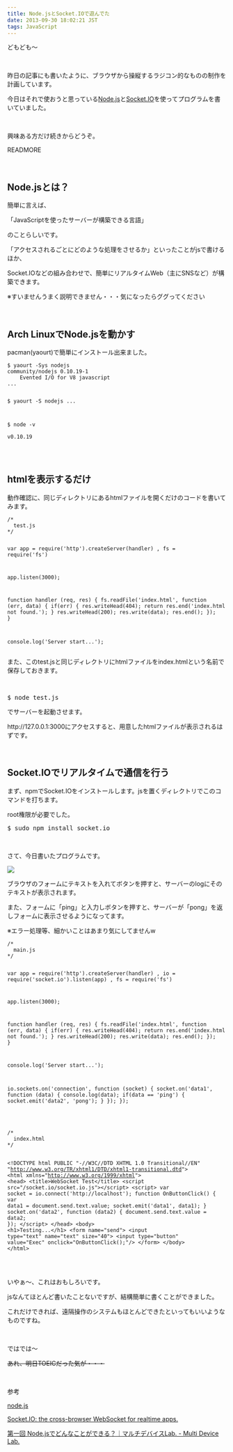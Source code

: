 ```yaml
---
title: Node.jsとSocket.IOで遊んでた
date: 2013-09-30 18:02:21 JST
tags: JavaScript
---
```

<p>どもども〜</p>
<p>&nbsp;</p>
<p>昨日の記事にも書いたように、ブラウザから操縦するラジコン的なものの制作を計画しています。</p>
<p>今日はそれで使おうと思っている<a href="http://nodejs.org/">Node.js</a>と<a href="http://socket.io/">Socket.IO</a>を使ってプログラムを書いていました。</p>
<p>&nbsp;</p>
<p>興味ある方だけ続きからどうぞ。</p>
READMORE
<p>&nbsp;</p>
<h2>Node.jsとは？</h2>
<p>簡単に言えば、</p>
<p><span class="fontsize6">「JavaScriptを使ったサーバーが構築できる言語」</span></p>
<p>のことらしいです。</p>
<p>「アクセスされるごとにどのような処理をさせるか」といったことがjsで書けるほか、</p>
<p>Socket.IOなどの組み合わせで、簡単にリアルタイムWeb（主にSNSなど）が構築できます。</p>
<p><span class="fontsize1">※すいませんうまく説明できません・・・気になったらググってください</span></p>
<p>&nbsp;</p>
<h2>Arch LinuxでNode.jsを動かす</h2>
<p>pacman(yaourt)で簡単にインストール出来ました。</p>
<pre class="prettyprint linenums">
<code>$ yaourt -Sys nodejs         
community/nodejs 0.10.19-1
    Evented I/O for V8 javascript
...

$ yaourt -S nodejs
...

$ node -v           
v0.10.19
</code></pre>
<p>&nbsp;</p>
<h2>htmlを表示するだけ</h2>
<p>動作確認に、同じディレクトリにあるhtmlファイルを開くだけのコードを書いてみます。</p>
<pre class="prettyprint linenums">
<code>/*
  test.js
*/

var app = require('http').createServer(handler)
  , fs = require('fs')

app.listen(3000);

function handler (req, res) {
  fs.readFile('index.html',
  function (err, data) {
    if(err) {
      res.writeHead(404);
      return res.end('index.html not found.');
    }
    res.writeHead(200);
    res.write(data);
    res.end();
  });
}

console.log('Server start...');
</code></pre>
<p>また、このtest.jsと同じディレクトリにhtmlファイルをindex.htmlという名前で保存しておきます。</p>
<p>&nbsp;</p>
<pre class="prettyprint linenums">
$ node test.js
</pre>
<p>でサーバーを起動させます。</p>
<p>http://127.0.0.1:3000にアクセスすると、用意したhtmlファイルが表示されるはずです。</p>
<p>&nbsp;</p>
<h2>Socket.IOでリアルタイムで通信を行う</h2>
<p>まず、npmでSocket.IOをインストールします。jsを置くディレクトリでこのコマンドを打ちます。</p>
<p>root権限が必要でした。</p>
<pre class="prettyprint linenums">
$ sudo npm install socket.io
</pre>
<p>&nbsp;</p>
<p>さて、今日書いたプログラムです。</p>
<p><img src="https://lh3.googleusercontent.com/-PoZ-ymBXQN4/Ukk81_JSGnI/AAAAAAAACnU/FfGkx9Qeh3c/s640/Screenshot%2520from%25202013-09-30%252017%253A55%253A27.png" /></p>
<p>ブラウザのフォームにテキストを入れてボタンを押すと、サーバーのlogにそのテキストが表示されます。</p>
<p>また、フォームに「ping」と入力しボタンを押すと、サーバーが「pong」を返しフォームに表示させるようになってます。</p>
<p>※エラー処理等、細かいことはあまり気にしてませんw</p>
<pre class="prettyprint linenums">
<code>/*
  main.js
*/

var app = require('http').createServer(handler)
  , io = require('socket.io').listen(app)
  , fs = require('fs')

app.listen(3000);

function handler (req, res) {
  fs.readFile('index.html',
  function (err, data) {
    if(err) {
      res.writeHead(404);
      return res.end('index.html not found.');
    }
    res.writeHead(200);
    res.write(data);
    res.end();
  });
}

console.log('Server start...');

io.sockets.on('connection', function (socket) {
  socket.on('data1', function (data) {
    console.log(data);
    if(data == 'ping') {
      socket.emit('data2', 'pong');
    }
  });
});
</code></pre>
<p>&nbsp;</p>
<pre class="prettyprint linenums">
<code>/*
  index.html
*/

&lt;!DOCTYPE html PUBLIC "-//W3C//DTD XHTML 1.0 Transitional//EN"
"http://www.w3.org/TR/xhtml1/DTD/xhtml1-transitional.dtd"&gt;
&lt;html xmlns="http://www.w3.org/1999/xhtml"&gt;
  &lt;head&gt;
    &lt;title&gt;WebSocket Test&lt;/title&gt;
    &lt;script src="/socket.io/socket.io.js"&gt;&lt;/script&gt;
    &lt;script&gt;
      var socket = io.connect('http://localhost');
      function OnButtonClick() {
        var data1 = document.send.text.value;
        socket.emit('data1', data1);
      }
      socket.on('data2', function (data2) {
        document.send.text.value = data2;
      });
    &lt;/script&gt;
  &lt;/head&gt;
  &lt;body&gt;
    &lt;h1&gt;Testing...&lt;/h1&gt;
    &lt;form name="send"&gt;
      &lt;input type="text" name="text" size="40"&gt;
      &lt;input type="button" value="Exec" onclick="OnButtonClick();"/&gt;
    &lt;/form&gt;
  &lt;/body&gt;
&lt;/html&gt;
</code></pre>
<p>&nbsp;</p>
<p>いやぁ〜、これはおもしろいです。</p>
<p>jsなんてほとんど書いたことないですが、結構簡単に書くことができました。</p>
<p>これだけできれば、遠隔操作のシステムもほとんどできたといってもいいようなものですね。</p>
<p>&nbsp;</p>
<p>ではでは〜</p>
<p><del><span class="fontsize1">あれ、明日TOEICだった気が・・・</span></del></p>
<p>&nbsp;</p>
<p>参考</p>
<p><a href="http://nodejs.org/">node.js</a></p>
<p><a href="http://socket.io/">Socket.IO: the cross-browser WebSocket for realtime apps.</a></p>
<p><a href="http://mdlab.jp/project/node_js/01.html">第一回 Node.jsでどんなことができる？｜マルチデバイスLab. - Multi Device Lab.</a></p>
